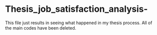 # Thesis_job_satisfaction_analysis-
This file just results in seeing what happened in my thesis process. All of the main codes have been deleted. 

